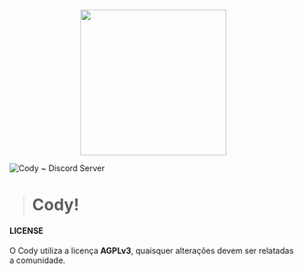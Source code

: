<p align="center"> <br> <img width="256" src="https://cdn.discordapp.com/avatars/507292506942210048/1c30bebe60d9d88ee8819f0a9b70eb3d.png?size=256"> <br> </p>

![Cody ~ Discord Server](https://discordapp.com/api/guilds/507295947789828106/embed.png)

> <p align="center"> <h1>Cody!</h1> </p>


#### LICENSE
O Cody utiliza a licença **AGPLv3**, quaisquer alterações devem ser relatadas a comunidade.
